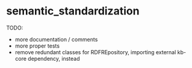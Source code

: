 
semantic_standardization
====================

TODO:

+ more documentation / comments
+ more proper tests
+ remove redundant classes for RDFREpository, importing external kb-core dependency, instead